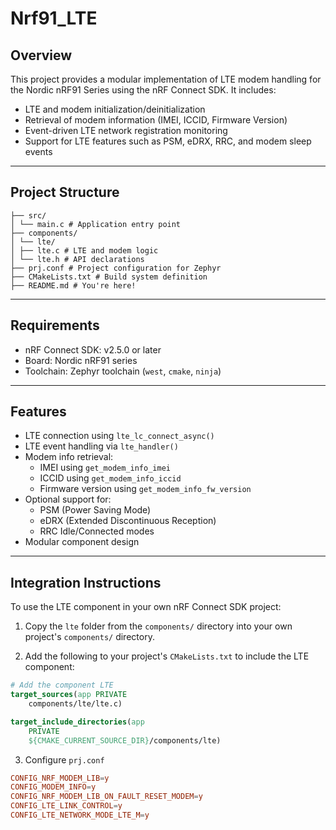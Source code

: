 # Nrf91_LTE

## Overview

This project provides a modular implementation of LTE modem handling for the Nordic nRF91 Series using the nRF Connect SDK. It includes:

- LTE and modem initialization/deinitialization  
- Retrieval of modem information (IMEI, ICCID, Firmware Version)  
- Event-driven LTE network registration monitoring  
- Support for LTE features such as PSM, eDRX, RRC, and modem sleep events  

---

## Project Structure

```DEV_HUB_Nrf91_LTE/
├── src/
│ └── main.c # Application entry point
├── components/
│ └── lte/
│ ├── lte.c # LTE and modem logic
│ └── lte.h # API declarations
├── prj.conf # Project configuration for Zephyr
├── CMakeLists.txt # Build system definition
├── README.md # You're here!
```
---

## Requirements

- nRF Connect SDK: v2.5.0 or later  
- Board: Nordic nRF91 series  
- Toolchain: Zephyr toolchain (`west`, `cmake`, `ninja`)  

---

## Features

- LTE connection using `lte_lc_connect_async()`
- LTE event handling via `lte_handler()`
- Modem info retrieval:
  - IMEI using `get_modem_info_imei`
  - ICCID using `get_modem_info_iccid`
  - Firmware version using `get_modem_info_fw_version`
- Optional support for:
  - PSM (Power Saving Mode)
  - eDRX (Extended Discontinuous Reception)
  - RRC Idle/Connected modes
- Modular component design

---

## Integration Instructions

To use the LTE component in your own nRF Connect SDK project:

1. Copy the `lte` folder from the `components/` directory into your own project's `components/` directory.

2. Add the following to your project's `CMakeLists.txt` to include the LTE component:

```cmake
# Add the component LTE
target_sources(app PRIVATE
    components/lte/lte.c)

target_include_directories(app
    PRIVATE
    ${CMAKE_CURRENT_SOURCE_DIR}/components/lte)
```

3. Configure `prj.conf`

```conf
CONFIG_NRF_MODEM_LIB=y
CONFIG_MODEM_INFO=y
CONFIG_NRF_MODEM_LIB_ON_FAULT_RESET_MODEM=y
CONFIG_LTE_LINK_CONTROL=y
CONFIG_LTE_NETWORK_MODE_LTE_M=y
```
